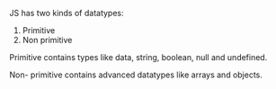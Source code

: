 JS has two kinds of datatypes:
1) Primitive
2) Non primitive

Primitive contains types like data, string, boolean, null and undefined.

Non- primitive contains advanced datatypes like arrays and objects.
